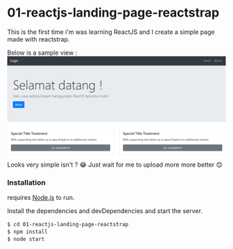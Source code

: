 # 01-reactjs-landing-page-reactstrap

This is the first time i'm was learning ReactJS and I create a simple page made with reactstrap. 

Below is a sample view :
[![01-reactjs-landing-page-reactstrap.png](https://raw.githubusercontent.com/ade1256/01-reactjs-landing-page-reactstrap/master/01-reactjs-landing-page-reactstrap.png)](https://nodesource.com/products/nsolid)
Looks very simple isn't ? 😂
Just wait for me to upload more more better 😊


### Installation

requires [Node.js](https://nodejs.org/) to run.

Install the dependencies and devDependencies and start the server.

```sh
$ cd 01-reactjs-landing-page-reactstrap
$ npm install
$ node start
```